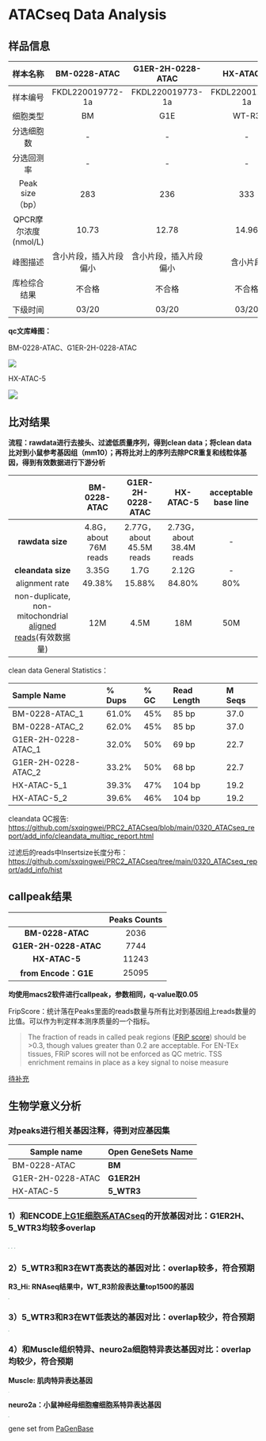 

# ATACseq Data Analysis

[^Author：QwEi     Date：2022/03/22     not final version，to be contined，ddl 3/25]: 

## 样品信息

|       样本名称       |      BM-0228-ATAC      |   G1ER-2H-0228-ATAC    |    HX-ATAC-5     |
| :------------------: | :--------------------: | :--------------------: | :--------------: |
|       样本编号       |    FKDL220019772-1a    |    FKDL220019773-1a    | FKDL220011795-1a |
|       细胞类型       |           BM           |          G1E           |      WT-R3       |
|      分选细胞数      |           -            |           -            |        -         |
|      分选回测率      |           -            |           -            |        -         |
|   Peak size（bp）    |          283           |          236           |       333        |
| QPCR摩尔浓度(nmol/L) |         10.73          |         12.78          |      14.96       |
|       峰图描述       | 含小片段，插入片段偏小 | 含小片段，插入片段偏小 |     含小片段     |
|     库检综合结果     |         不合格         |         不合格         |      不合格      |
|       下级时间       |         03/20          |         03/20          |      03/20       |

**qc文库峰图：**

BM-0228-ATAC、G1ER-2H-0228-ATAC

![](https://github.com/sxqingwei/PRC2_ATACseq/raw/main/0320_ATACseq_report/add_info/0d88e762750de1e3c6fe9f8b0fcac7d.jpg)

HX-ATAC-5

<img src="https://github.com/sxqingwei/PRC2_ATACseq/raw/main/0320_ATACseq_report/add_info/ad18634d00fa70d45307c9f778a7b90.png" style="zoom:120%;" />



## 比对结果

**流程：rawdata进行去接头、过滤低质量序列，得到clean data；将clean data比对到小鼠参考基因组（mm10）；再将比对上的序列去除PCR重复和线粒体基因，得到有效数据进行下游分析**

|                                                              |     BM-0228-ATAC      |    G1ER-2H-0228-ATAC     |        HX-ATAC-5         | acceptable base line |
| :----------------------------------------------------------: | :-------------------: | :----------------------: | :----------------------: | :------------------: |
|                       **rawdata size**                       | 4.8G，about 76M reads | 2.77G，about 45.5M reads | 2.73G，about 38.4M reads |          -           |
|                      **cleandata size**                      |         3.35G         |           1.7G           |          2.12G           |          -           |
|                        alignment rate                        |        49.38%         |          15.88%          |          84.80%          |         80%          |
| non-duplicate, non-mitochondrial [aligned reads](https://www.encodeproject.org/data-standards/terms/#read-depth)(有效数据量) |          12M          |           4.5M           |           18M            |         50M          |

clean data General Statistics：

| Sample Name         | % Dups | % GC | Read Length | M Seqs |
| :------------------ | :----- | :--- | :---------- | :----- |
| BM-0228-ATAC_1      | 61.0%  | 45%  | 85 bp       | 37.0   |
| BM-0228-ATAC_2      | 62.0%  | 45%  | 85 bp       | 37.0   |
| G1ER-2H-0228-ATAC_1 | 32.0%  | 50%  | 69 bp       | 22.7   |
| G1ER-2H-0228-ATAC_2 | 33.2%  | 50%  | 68 bp       | 22.7   |
| HX-ATAC-5_1         | 39.3%  | 47%  | 104 bp      | 19.2   |
| HX-ATAC-5_2         | 39.6%  | 46%  | 104 bp      | 19.2   |

cleandata QC报告: https://github.com/sxqingwei/PRC2_ATACseq/blob/main/0320_ATACseq_report/add_info/cleandata_multiqc_report.html

过滤后的reads中Insertsize长度分布：https://github.com/sxqingwei/PRC2_ATACseq/tree/main/0320_ATACseq_report/add_info/hist



## callpeak结果

|                       | Peaks Counts |
| :-------------------: | :----------: |
|   **BM-0228-ATAC**    |     2036     |
| **G1ER-2H-0228-ATAC** |     7744     |
|     **HX-ATAC-5**     |    11243     |
| **from Encode：G1E**  |    25095     |

**均使用macs2软件进行callpeak，参数相同，q-value取0.05**

FripScore：统计落在Peaks里面的reads数量与所有比对到基因组上reads数量的比值。可以作为判定样本测序质量的一个指标。

> The fraction of reads in called peak regions ([FRiP score](https://www.encodeproject.org/data-standards/terms/#enrichment)) should be >0.3, though values greater than 0.2 are acceptable. For EN-TEx tissues, FRiP scores will not be enforced as QC metric. TSS enrichment remains in place as a key signal to noise measure

<u>待补充</u>



## 生物学意义分析

### 对peaks进行相关基因注释，得到对应基因集

| Sample name       | Open GeneSets Name |
| ----------------- | ------------------ |
| BM-0228-ATAC      | **BM**             |
| G1ER-2H-0228-ATAC | **G1ER2H**         |
| HX-ATAC-5         | **5_WTR3**         |

### 1）和ENCODE上[G1E细胞系ATACseq](https://www.encodeproject.org/experiments/ENCSR280ZDP/)的开放基因对比：G1ER2H、5_WTR3均较多overlap

<img src="https://github.com/sxqingwei/PRC2_ATACseq/raw/main/0320_ATACseq_report/add_info/venn1.png" style="zoom: 12%;" />

<img src="https://github.com/sxqingwei/PRC2_ATACseq/raw/main/0320_ATACseq_report/add_info/venn2.png" style="zoom: 12%;" />

<img src="https://github.com/sxqingwei/PRC2_ATACseq/raw/main/0320_ATACseq_report/add_info/venn3.png" style="zoom: 12%;" />

### 2）5_WTR3和R3在WT高表达的基因对比：overlap较多，符合预期

**R3_Hi: RNAseq结果中，WT_R3阶段表达量top1500的基因**

<img src="https://github.com/sxqingwei/PRC2_ATACseq/raw/main/0320_ATACseq_report/add_info/venn4.png" style="zoom: 12%;" />

### 3）5_WTR3和R3在WT低表达的基因对比：overlap较少，符合预期

<img src="https://github.com/sxqingwei/PRC2_ATACseq/raw/main/0320_ATACseq_report/add_info/venn5.png" style="zoom: 12%;" />

### 4）和Muscle组织特异、neuro2a细胞特异表达基因对比：overlap均较少，符合预期

**Muscle: 肌肉特异表达基因**

<img src="https://github.com/sxqingwei/PRC2_ATACseq/raw/main/0320_ATACseq_report/add_info/venn6.png" style="zoom: 12%;" />

**neuro2a：小鼠神经母细胞瘤细胞系特异表达基因**

<img src="https://github.com/sxqingwei/PRC2_ATACseq/raw/main/0320_ATACseq_report/add_info/venn7.png" style="zoom: 12%;" />



gene set from [PaGenBase](http://bioinf.xmu.edu.cn/PaGenBase/index.jsp)